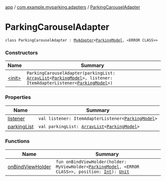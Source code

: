 [app](../../index.md) / [com.example.myparking.adapters](../index.md) / [ParkingCarouselAdapter](./index.md)

# ParkingCarouselAdapter

`class ParkingCarouselAdapter : `[`MyAdapter`](../-my-adapter/index.md)`<`[`ParkingModel`](../../com.example.myparking.models/-parking-model/index.md)`, <ERROR CLASS>>`

### Constructors

| Name | Summary |
|---|---|
| [&lt;init&gt;](-init-.md) | `ParkingCarouselAdapter(parkingList: `[`ArrayList`](https://kotlinlang.org/api/latest/jvm/stdlib/kotlin.collections/-array-list/index.html)`<`[`ParkingModel`](../../com.example.myparking.models/-parking-model/index.md)`>, listener: ItemAdapterListener<`[`ParkingModel`](../../com.example.myparking.models/-parking-model/index.md)`>)` |

### Properties

| Name | Summary |
|---|---|
| [listener](listener.md) | `val listener: ItemAdapterListener<`[`ParkingModel`](../../com.example.myparking.models/-parking-model/index.md)`>` |
| [parkingList](parking-list.md) | `val parkingList: `[`ArrayList`](https://kotlinlang.org/api/latest/jvm/stdlib/kotlin.collections/-array-list/index.html)`<`[`ParkingModel`](../../com.example.myparking.models/-parking-model/index.md)`>` |

### Functions

| Name | Summary |
|---|---|
| [onBindViewHolder](on-bind-view-holder.md) | `fun onBindViewHolder(holder: MyViewHolder<`[`ParkingModel`](../../com.example.myparking.models/-parking-model/index.md)`, <ERROR CLASS>>, position: `[`Int`](https://kotlinlang.org/api/latest/jvm/stdlib/kotlin/-int/index.html)`): `[`Unit`](https://kotlinlang.org/api/latest/jvm/stdlib/kotlin/-unit/index.html) |
